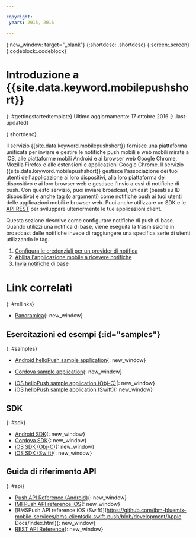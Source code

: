 ```yaml
---

copyright:
 years: 2015, 2016

---
```


{:new_window: target="_blank"}
{:shortdesc: .shortdesc}
{:screen:.screen}
{:codeblock:.codeblock}

# Introduzione a {{site.data.keyword.mobilepushshort}}
{: #gettingstartedtemplate}
Ultimo aggiornamento: 17 ottobre 2016
{: .last-updated}

{:shortdesc}

Il servizio {{site.data.keyword.mobilepushshort}} fornisce una piattaforma unificata per inviare e gestire le notifiche push  mobili e web mobili mirate a iOS, alle piattaforme mobili Android e ai browser web Google Chrome, Mozilla Firefox e alle estensioni e applicazioni Google Chrome. Il servizio {{site.data.keyword.mobilepushshort}} gestisce l'associazione dei tuoi utenti dell'applicazione ai loro dispositivi, alla loro piattaforma del dispositivo e ai loro browser web e gestisce l'invio a essi di notifiche di push. Con questo servizio, puoi inviare broadcast, unicast (basati su ID dispositivo) e anche tag (o argomenti) come notifiche push ai tuoi utenti delle applicazioni mobili e browser web. Puoi anche utilizzare un SDK e le [API REST](https://mobile.{DomainName}/imfpush/) per sviluppare ulteriormente le tue applicazioni client.

Questa sezione descrive come configurare notifiche di push di base. Quando utilizzi una notifica di base, viene eseguita la trasmissione in broadcast
      delle notifiche invece di raggiungere una specifica serie di utenti utilizzando le tag.

1. [Configura le credenziali per un provider di notifica](t__main_push_config_provider.html)
2. [Abilita l'applicazione mobile a ricevere notifiche](c_enable_push.html)
3. [Invia notifiche di base](t_send_push_notifications.html)

# Link correlati
{: #rellinks}

* [Panoramica](c_overview_push.md){: new_window}

## Esercitazioni ed esempi {:id="samples"}
{: #samples}
* [Android helloPush sample application](https://github.com/ibm-bluemix-mobile-services/bms-samples-android-hellopush/){: new_window}
- [Cordova sample application](https://github.com/ibm-bluemix-mobile-services/bms-samples-cordova-hellopush){: new_window}
* [iOS helloPush sample application (Obj-C)](https://github.com/ibm-bluemix-mobile-services/bms-samples-ios-hellopush/){: new_window}
* [iOS helloPush sample application (Swift)](https://github.com/ibm-bluemix-mobile-services/bms-samples-swift-hellopush){: new_window}

## SDK
{: #sdk}
* [Android SDK](https://github.com/ibm-bluemix-mobile-services/bms-clientsdk-android-push){: new_window}
* [Cordova SDK](https://github.com/ibm-bluemix-mobile-services/bms-clientsdk-cordova-plugin-push){: new_window}
* [iOS SDK (Obj-C)](https://hub.jazz.net/git/bluemixmobilesdk/imf-ios-sdk/archive?revstr=master){: new_window}
* [iOS SDK (Swift)](https://codeload.github.com/ibm-bluemix-mobile-services/bms-clientsdk-swift-push/zip/master){: new_window}

## Guida di riferimento API
{: #api}
* [Push API Reference (Android)](https://classicdocs.ng.bluemix.net/docs/api/content/api/mobilefirst/android/push-api-doc/overview-summary.html){: new_window}
* [IMFPush API reference iOS](https://classicdocs.ng.bluemix.net/docs/api/content/api/mobilefirst/ios/IMFPush_api-doc/html/index.html){: new_window}
* [BMSPush API reference iOS (Swift)](https://github.com/ibm-bluemix-mobile-services/bms-clientsdk-swift-push/blob/development/Apple Docs/index.html){: new_window}
* [REST API Reference](https://mobile.{DomainName}/imfpush/){: new_window}
